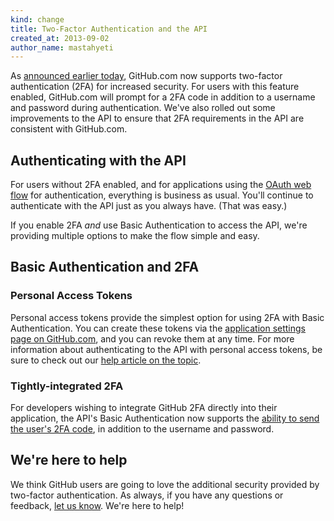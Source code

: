 ```yaml
---
kind: change
title: Two-Factor Authentication and the API
created_at: 2013-09-02
author_name: mastahyeti
---
```


As [announced earlier today][dotcom-blog-post], GitHub.com now supports two-factor
authentication (2FA) for increased security. For users with this feature
enabled, GitHub.com will prompt for a 2FA code in addition to a username and
password during authentication. We've also rolled out some improvements to the
API to ensure that 2FA requirements in the API are consistent with GitHub.com.

## Authenticating with the API

For users without 2FA enabled, and for applications using the [OAuth web
flow](/v3/oauth/#web-application-flow) for authentication, everything is
business as usual. You'll continue to authenticate with the API just as you
always have. (That was easy.)

If you enable 2FA _and_ use Basic Authentication to access the API, we're
providing multiple options to make the flow simple and easy.

## Basic Authentication and 2FA

### Personal Access Tokens

Personal access tokens provide the simplest option for using 2FA with Basic
Authentication. You can create these tokens via the [application settings page
on GitHub.com](https://github.com/settings/applications), and you can revoke
them at any time. For more information about authenticating to the API with
personal access tokens, be sure to check out our [help article on the
topic][personal-access-tokens].

### Tightly-integrated 2FA

For developers wishing to integrate GitHub 2FA directly into their application,
the API's Basic Authentication now supports the [ability to send the user's 2FA
code][basic-auth-2fa], in addition to the username and password.

## We're here to help

We think GitHub users are going to love the additional security provided by
two-factor authentication. As always, if you have any questions or feedback,
[let us know][contact]. We're here to help!

[basic-auth-2fa]: /v3/auth/#working-with-two-factor-authentication
[contact]: https://github.com/contact?form[subject]=2FA+and+the+API
[dotcom-blog-post]: #
[personal-access-tokens]: https://help.github.com/articles/creating-an-access-token-for-command-line-use
